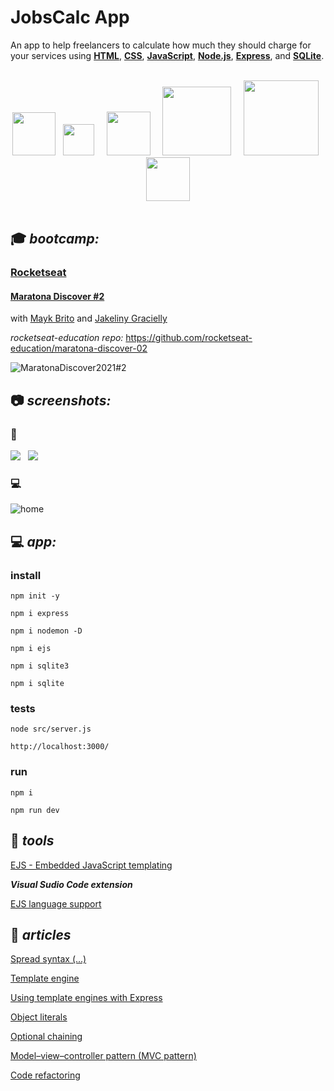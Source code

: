 # JobsCalc App

An app to help freelancers to calculate how much they should charge for your services using **[HTML](https://whatwg.org/)**, **[CSS](https://www.w3.org/Style/CSS/)**, **[JavaScript](https://developer.mozilla.org/en-US/docs/Web/JavaScript)**, **[Node.js](https://nodejs.org/)**, **[Express](https://expressjs.com/)**, and **[SQLite](https://www.sqlite.org/)**.  

<br>

<div align="center">
    <img src="./.github/logo_HTML5.png" width="69">
        &nbsp;
    <img src="./.github/logo_CSS3.png" width="50">
        &nbsp;
        &nbsp;
    <img src="./.github/logo_JS.png" width="70">
        &nbsp;
        &nbsp;
    <img src="./.github/logo_Node.png" width="110">
        &nbsp;
        &nbsp;
    <img src="./.github/logo_Express.png" width="120">
        &nbsp;
    <img src="./.github/logo_SQLite.png" width="70">
</div>

<br>

## :mortar_board: **_bootcamp:_**  

### [Rocketseat](https://rocketseat.com.br/)

#### [Maratona Discover #2](https://maratonadiscover.rocketseat.com.br/)

with [Mayk Brito](https://github.com/maykbrito) and [Jakeliny Gracielly](https://github.com/jakeliny)  

_rocketseat-education repo:_ https://github.com/rocketseat-education/maratona-discover-02

![MaratonaDiscover2021#2](./.github/logo_Rocketseat_Maratona_Discover.png)
<br>

## :camera: **_screenshots:_**  

### :iphone:  

<div>
    <img src="./.github/screenshot_mobile_1.png"/>
        &nbsp;
    <img src="./.github/screenshot_mobile_2.png"/>
</div>

### :computer:  

![home](./.github/screenshot_desktop.png)  

## :computer: **_app:_**  

### install

```
npm init -y
```

```
npm i express
```

```
npm i nodemon -D
```

```
npm i ejs
```

```
npm i sqlite3
```

```
npm i sqlite
```

### tests

```
node src/server.js
```

```
http://localhost:3000/
```

### run

```
npm i
```

```
npm run dev
```

## :hammer: **_tools_**

[EJS - Embedded JavaScript templating](https://ejs.co/)  

**_Visual Sudio Code extension_**  

[EJS language support](https://marketplace.visualstudio.com/items?itemName=DigitalBrainstem.javascript-ejs-support)  

## :newspaper: **_articles_**

[Spread syntax (...)](https://developer.mozilla.org/en-US/docs/Web/JavaScript/Reference/Operators/Spread_syntax)  

[Template engine](https://en.wikipedia.org/wiki/Template_processor)  

[Using template engines with Express](https://expressjs.com/en/guide/using-template-engines.html)  

[Object literals](https://developer.mozilla.org/en-US/docs/Web/JavaScript/Guide/Grammar_and_types#object_literals)  

[Optional chaining](https://developer.mozilla.org/en-US/docs/Web/JavaScript/Reference/Operators/Optional_chaining)  

[Model–view–controller pattern (MVC pattern)](https://en.wikipedia.org/wiki/Model%E2%80%93view%E2%80%93controller)  

[Code refactoring](https://en.wikipedia.org/wiki/Code_refactoring)  